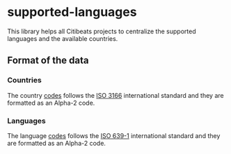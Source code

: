# supported-languages

This library helps all Citibeats projects to centralize the supported languages and the available countries.

## Format of the data

### Countries

The country [codes](https://restcountries.com/v3.1/independent?status=true&fields=name,cca2,languages) follows the [ISO 3166](https://www.iso.org/iso-3166-country-codes.html) international standard and they are formatted as an Alpha-2 code.

### Languages

The language [codes](https://en.wikipedia.org/wiki/List_of_ISO_639-1_codes) follows the [ISO 639-1](https://www.iso.org/standard/39534.html) international standard and they are formatted as an Alpha-2 code.
